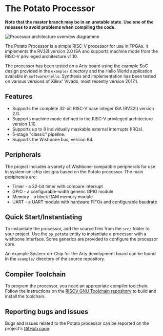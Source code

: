 # The Potato Processor

**Note that the master branch may be in an unstable state. Use one of the releases to avoid problems when compiling the code.**

![Processor architecture overview diagramme](https://github.com/skordal/potato/blob/master/docs/diagram.png?raw=true)

The Potato Processor is a simple RISC-V processor for use in FPGAs. It implements the RV32I version 2.0 ISA and supports
machine mode from the RISC-V privileged architecture v1.10.

The processor has been tested on a Arty board using the example SoC design provided in the `example/` directory
and the Hello World application available in `software/hello`. Synthesis and implementation has been tested on
various versions of Xilinx' Vivado, most recently version 2017.1.

## Features

* Supports the complete 32-bit RISC-V base integer ISA (RV32I) version 2.0.
* Supports machine mode defined in the RISC-V privileged architecture version 1.10.
* Supports up to 8 individually maskable external interrupts (IRQs).
* 5-stage "classic" pipeline.
* Supports the Wishbone bus, version B4.

## Peripherals

The project includes a variety of Wishbone-compatible peripherals for use in system-on-chip designs based on the Potato processor. The main peripherals are:

* Timer - a 32-bit timer with compare interrupt
* GPIO - a configurable-width generic GPIO module
* Memory - a block RAM memory module
* UART - a UART module with hardware FIFOs and configurable baudrate

## Quick Start/Instantiating

To instantiate the processor, add the source files from the `src/` folder to your project. Use the `pp_potato`
entity to instantiate a processor with a wishbone interface. Some generics are provided to configure the processor core.

An example System-on-Chip for the Arty development board can be found in the `example/` directory of the source repository.

## Compiler Toolchain

To program the processor, you need an appropriate compiler toolchain. Follow the instructions on the
[RISCV GNU Toolchain repository](https://github.com/riscv/riscv-gnu-toolchain) to build and install the toolchain.

## Reporting bugs and issues

Bugs and issues related to the Potato processor can be reported on the project's [GitHub page](https://github.com/skordal/potato).

